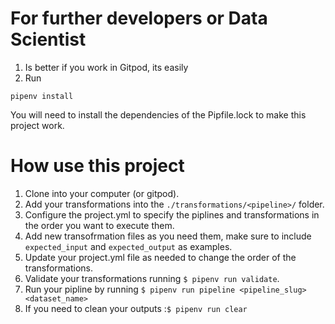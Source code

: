 # For further developers or Data Scientist

1. Is better if you work in Gitpod, its easily
2. Run
```
pipenv install
```
You will need to install the dependencies of the Pipfile.lock to make this project work.


# How use this project

1. Clone into your computer (or gitpod).
2. Add your transformations into the `./transformations/<pipeline>/` folder.
3. Configure the project.yml to specify the piplines and transformations in the order you want to execute them.
4. Add new transofrmation files as you need them, make sure to include `expected_input` and `expected_output` as examples.
5. Update your project.yml file as needed to change the order of the transformations.
6. Validate your transformations running `$ pipenv run validate`.
7. Run your pipline by running `$ pipenv run pipeline <pipeline_slug> <dataset_name>`
8. If you need to clean your outputs :`$ pipenv run clear`